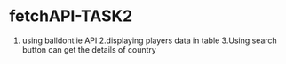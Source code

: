 # fetchAPI-TASK2
1. using balldontlie API
2.displaying players data in table
3.Using search button can get the details of country
